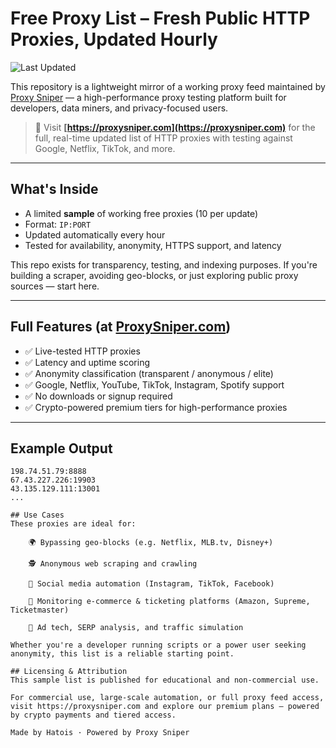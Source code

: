 # Free Proxy List – Fresh Public HTTP Proxies, Updated Hourly

![Last Updated](https://img.shields.io/github/last-commit/Hatois/free-proxy-list)

This repository is a lightweight mirror of a working proxy feed maintained by [Proxy Sniper](https://proxysniper.com) — a high-performance proxy testing platform built for developers, data miners, and privacy-focused users.

> 🔗 Visit **[https://proxysniper.com](https://proxysniper.com)** for the full, real-time updated list of HTTP proxies with testing against Google, Netflix, TikTok, and more.

---

## What's Inside

- A limited **sample** of working free proxies (10 per update)
- Format: `IP:PORT`
- Updated automatically every hour
- Tested for availability, anonymity, HTTPS support, and latency

This repo exists for transparency, testing, and indexing purposes. If you're building a scraper, avoiding geo-blocks, or just exploring public proxy sources — start here.

---

## Full Features (at [ProxySniper.com](https://proxysniper.com))

- ✅ Live-tested HTTP proxies
- ✅ Latency and uptime scoring
- ✅ Anonymity classification (transparent / anonymous / elite)
- ✅ Google, Netflix, YouTube, TikTok, Instagram, Spotify support
- ✅ No downloads or signup required
- ✅ Crypto-powered premium tiers for high-performance proxies

---

## Example Output

```text
198.74.51.79:8888
67.43.227.226:19903
43.135.129.111:13001
...

## Use Cases
These proxies are ideal for:

    🌍 Bypassing geo-blocks (e.g. Netflix, MLB.tv, Disney+)

    🕵️ Anonymous web scraping and crawling

    📱 Social media automation (Instagram, TikTok, Facebook)

    🛒 Monitoring e-commerce & ticketing platforms (Amazon, Supreme, Ticketmaster)

    🔎 Ad tech, SERP analysis, and traffic simulation

Whether you're a developer running scripts or a power user seeking anonymity, this list is a reliable starting point.

## Licensing & Attribution
This sample list is published for educational and non-commercial use.

For commercial use, large-scale automation, or full proxy feed access, visit https://proxysniper.com and explore our premium plans — powered by crypto payments and tiered access.

Made by Hatois · Powered by Proxy Sniper
